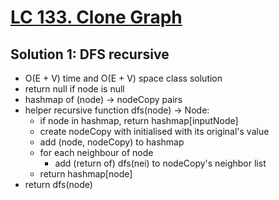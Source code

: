 # [LC 133. Clone Graph](https://leetcode.com/problems/clone-graph/)

## Solution 1: DFS recursive

- O(E + V) time and O(E + V) space class solution
- return null if node is null
- hashmap of (node) -> nodeCopy pairs
- helper recursive function dfs(node) -> Node:
  - if node in hashmap, return hashmap\[inputNode\]
  - create nodeCopy with initialised with its original's value
  - add (node, nodeCopy) to hashmap
  - for each neighbour of node
    - add (return of) dfs(nei) to nodeCopy's neighbor list
  - return hashmap\[node\]
- return dfs(node)
